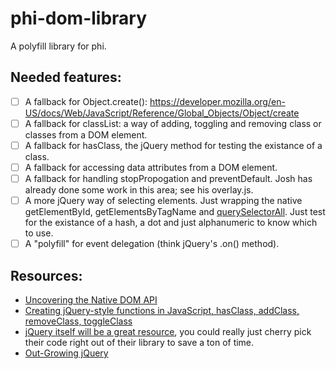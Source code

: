 phi-dom-library
===============

A polyfill library for phi.

## Needed features:

- [ ] A fallback for Object.create(): https://developer.mozilla.org/en-US/docs/Web/JavaScript/Reference/Global_Objects/Object/create
- [ ] A fallback for classList: a way of adding, toggling and removing class or classes from a DOM element.
- [ ] A fallback for hasClass, the jQuery method for testing the existance of a class.
- [ ] A fallback for accessing data attributes from a DOM element.
- [ ] A fallback for handling stopPropogation and preventDefault. Josh has already done some work in this area; see his overlay.js.
- [ ] A more jQuery way of selecting elements. Just wrapping the native getElementById, getElementsByTagName and [querySelectorAll](http://ejohn.org/blog/thoughts-on-queryselectorall/). Just test for the existance of a hash, a dot and just alphanumeric to know which to use.
- [ ] A "polyfill" for event delegation (think jQuery's .on() method).

## Resources:

- [Uncovering the Native DOM API](http://flippinawesome.org/2013/06/17/uncovering-the-native-dom-api/)
- [Creating jQuery-style functions in JavaScript, hasClass, addClass, removeClass, toggleClass](http://toddmotto.com/creating-jquery-style-functions-in-javascript-hasclass-addclass-removeclass-toggleclass/)
- [jQuery itself will be a great resource](http;//jquery.com), you could really just cherry pick their code right out of their library to save a ton of time.
- [Out-Growing jQuery](http://tech.pro/tutorial/1385/out-growing-jquery)

